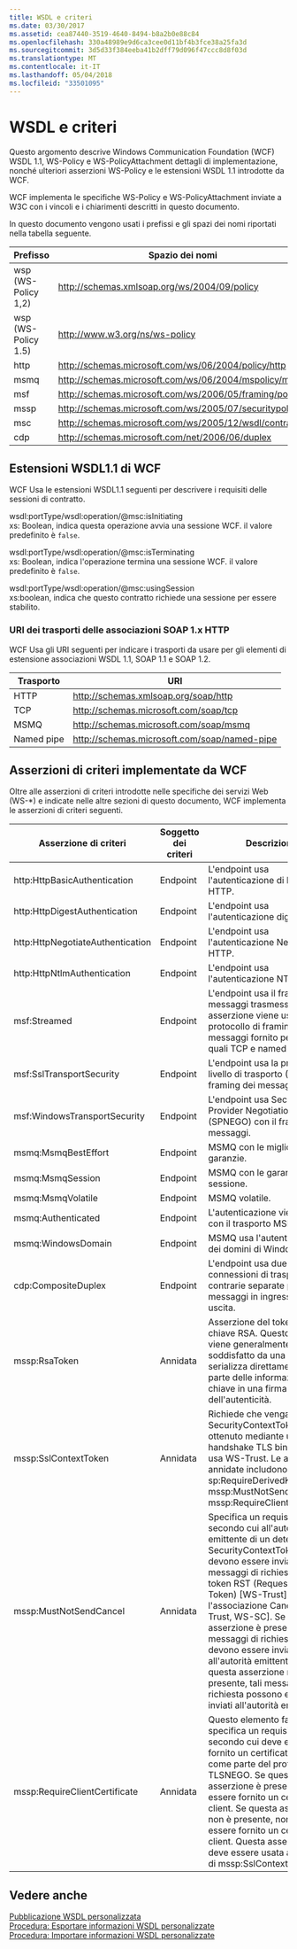 ```yaml
---
title: WSDL e criteri
ms.date: 03/30/2017
ms.assetid: cea87440-3519-4640-8494-b8a2b0e88c84
ms.openlocfilehash: 330a48989e9d6ca3cee0d11bf4b3fce38a25fa3d
ms.sourcegitcommit: 3d5d33f384eeba41b2dff79d096f47ccc8d8f03d
ms.translationtype: MT
ms.contentlocale: it-IT
ms.lasthandoff: 05/04/2018
ms.locfileid: "33501095"
---
```

# <a name="wsdl-and-policy"></a>WSDL e criteri
Questo argomento descrive Windows Communication Foundation (WCF) WSDL 1.1, WS-Policy e WS-PolicyAttachment dettagli di implementazione, nonché ulteriori asserzioni WS-Policy e le estensioni WSDL 1.1 introdotte da WCF.  
  
 WCF implementa le specifiche WS-Policy e WS-PolicyAttachment inviate a W3C con i vincoli e i chiarimenti descritti in questo documento.  
  
 In questo documento vengono usati i prefissi e gli spazi dei nomi riportati nella tabella seguente.  
  
|Prefisso|Spazio dei nomi|  
|------------|---------------|  
|wsp (WS-Policy 1,2)|http://schemas.xmlsoap.org/ws/2004/09/policy|  
|wsp (WS-Policy 1.5)|http://www.w3.org/ns/ws-policy|  
|http|http://schemas.microsoft.com/ws/06/2004/policy/http|  
|msmq|http://schemas.microsoft.com/ws/06/2004/mspolicy/msmq|  
|msf|http://schemas.microsoft.com/ws/2006/05/framing/policy|  
|mssp|http://schemas.microsoft.com/ws/2005/07/securitypolicy|  
|msc|http://schemas.microsoft.com/ws/2005/12/wsdl/contract|  
|cdp|http://schemas.microsoft.com/net/2006/06/duplex|  
  
## <a name="wcf-wsdl11-extensions"></a>Estensioni WSDL1.1 di WCF  
 WCF Usa le estensioni WSDL1.1 seguenti per descrivere i requisiti delle sessioni di contratto.  
  
 wsdl:portType/wsdl:operation/@msc:isInitiating  
 xs: Boolean, indica questa operazione avvia una sessione WCF. il valore predefinito è `false`.  
  
 wsdl:portType/wsdl:operation/@msc:isTerminating  
 xs: Boolean, indica l'operazione termina una sessione WCF. il valore predefinito è `false`.  
  
 wsdl:portType/wsdl:operation/@msc:usingSession  
 xs:boolean, indica che questo contratto richiede una sessione per essere stabilito.  
  
### <a name="soap-1x-http-binding-transport-uris"></a>URI dei trasporti delle associazioni SOAP 1.x HTTP  
 WCF Usa gli URI seguenti per indicare i trasporti da usare per gli elementi di estensione associazioni WSDL 1.1, SOAP 1.1 e SOAP 1.2.  
  
|Trasporto|URI|  
|---------------|---------|  
|HTTP|http://schemas.xmlsoap.org/soap/http|  
|TCP|http://schemas.microsoft.com/soap/tcp|  
|MSMQ|http://schemas.microsoft.com/soap/msmq|  
|Named pipe|http://schemas.microsoft.com/soap/named-pipe|  
  
## <a name="policy-assertions-implemented-by-wcf"></a>Asserzioni di criteri implementate da WCF  
 Oltre alle asserzioni di criteri introdotte nelle specifiche dei servizi Web (WS-*) e indicate nelle altre sezioni di questo documento, WCF implementa le asserzioni di criteri seguenti.  
  
|Asserzione di criteri|Soggetto dei criteri|Descrizione|  
|----------------------|--------------------|-----------------|  
|http:HttpBasicAuthentication|Endpoint|L'endpoint usa l'autenticazione di base HTTP.|  
|http:HttpDigestAuthentication|Endpoint|L'endpoint usa l'autenticazione digest HTTP.|  
|http:HttpNegotiateAuthentication|Endpoint|L'endpoint usa l'autenticazione Negotiate HTTP.|  
|http:HttpNtlmAuthentication|Endpoint|L'endpoint usa l'autenticazione NTLM HTTP.|  
|msf:Streamed|Endpoint|L'endpoint usa il framing dei messaggi trasmessi. Questa asserzione viene usata con il protocollo di framing dei messaggi fornito per trasporti quali TCP e named pipe.|  
|msf:SslTransportSecurity|Endpoint|L'endpoint usa la protezione a livello di trasporto (TLS) con il framing dei messaggi.|  
|msf:WindowsTransportSecurity|Endpoint|L'endpoint usa Security Provider Negotiation (SPNEGO) con il framing dei messaggi.|  
|msmq:MsmqBestEffort|Endpoint|MSMQ con le migliori garanzie.|  
|msmq:MsmqSession|Endpoint|MSMQ con le garanzie di sessione.|  
|msmq:MsmqVolatile|Endpoint|MSMQ volatile.|  
|msmq:Authenticated|Endpoint|L'autenticazione viene usata con il trasporto MSMQ.|  
|msmq:WindowsDomain|Endpoint|MSMQ usa l'autenticazione dei domini di Windows.|  
|cdp:CompositeDuplex|Endpoint|L'endpoint usa due connessioni di trasporto contrarie separate per i messaggi in ingresso e in uscita.|  
|mssp:RsaToken|Annidata|Asserzione del token della chiave RSA. Questo requisito viene generalmente soddisfatto da una chiave RSA serializza direttamente come parte delle informazioni sulla chiave in una firma di verifica dell'autenticità.|  
|mssp:SslContextToken|Annidata|Richiede che venga usato un SecurityContextToken ottenuto mediante un handshake TLS binario che usa WS-Trust. Le asserzioni annidate includono: sp:RequireDerivedKeys, mssp:MustNotSendCancel, mssp:RequireClientCertificate.|  
|mssp:MustNotSendCancel|Annidata|Specifica un requisito secondo cui all'autorità emittente di un determinato SecurityContextToken non devono essere inviati messaggi di richiesta di un token RST (Request Security Token) [WS-Trust] usando l'associazione Cancel [WS-Trust, WS-SC]. Se questa asserzione è presente, tali messaggi di richiesta non devono essere inviati all'autorità emittente. Se questa asserzione non è presente, tali messaggi di richiesta possono essere inviati all'autorità emittente.|  
|mssp:RequireClientCertificate|Annidata|Questo elemento facoltativo specifica un requisito secondo cui deve essere fornito un certificato client come parte del protocollo TLSNEGO. Se questa asserzione è presente, deve essere fornito un certificato client. Se questa asserzione non è presente, non deve essere fornito un certificato client. Questa asserzione non deve essere usata al di fuori di mssp:SslContextToken.|  
  
## <a name="see-also"></a>Vedere anche  
 [Pubblicazione WSDL personalizzata](../../../../docs/framework/wcf/samples/custom-wsdl-publication.md)  
 [Procedura: Esportare informazioni WSDL personalizzate](../../../../docs/framework/wcf/extending/how-to-export-custom-wsdl.md)  
 [Procedura: Importare informazioni WSDL personalizzate](../../../../docs/framework/wcf/extending/how-to-import-custom-wsdl.md)
